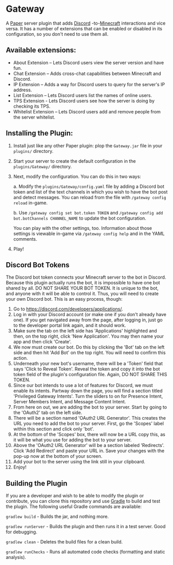 # Gateway

A [Paper](https://papermc.io/) server plugin that adds [Discord](https://discord.com/)
-to-[Minecraft](https://www.minecraft.net/en-us) interactions and vice versa.
It has a number of extensions that can be enabled or disabled in its configuration, so you don't need to use them all.

## Available extensions:

- About Extension – Lets Discord users view the server version and have fun.
- Chat Extension – Adds cross-chat capabilities between Minecraft and Discord.
- IP Extension – Adds a way for Discord users to query for the server's IP address.
- List Extension – Lets Discord users list the names of online users.
- TPS Extension - Lets Discord users see how the server is doing by checking its TPS.
- Whitelist Extension – Lets Discord users add and remove people from the server whitelist.

## Installing the Plugin:

1. Install just like any other Paper plugin: plop the `Gateway.jar` file in your `plugins/` directory.
2. Start your server to create the default configuration in the `plugins/Gateway/` directory.
3. Next, modify the configuration. You can do this in two ways:

   a. Modify the `plugins/Gateway/config.yaml` file by adding a Discord bot token and list of the text channels in which
   you wish to have the bot post and detect messages.
   You can reload from the file with `/gateway config reload` in-game.

   b. Use `/gateway config set bot.token TOKEN` and `/gateway config add bot.botChannels CHANNEL_NAME` to update the bot
   configuration.

   You can play with the other settings, too.
   Information about those settings is viewable in-game via `/gateway config help` and in the YAML comments.
4. Play!

## Discord Bot Tokens

The Discord bot token connects your Minecraft server to the bot in Discord.
Because this plugin actually runs the bot, it is impossible to have one bot shared by all.
DO NOT SHARE YOUR BOT TOKEN.
It is unique to the bot, and anyone with it will be able to control it.
Thus, you will need to create your own Discord bot.
This is an easy process, though:

1. Go to https://discord.com/developers/applications/.
2. Log in with your Discord account (or make one if you don't already have one).
   If you get navigated away from the page, after logging in, just go to the developer portal link again,
   and it should work.
3. Make sure the tab on the left side has 'Applications' highlighted and then, on the top right, click 'New
   Application'.
   You may then name your app and then click 'Create'.
4. We now must create our bot.
   Do this by clicking the 'Bot' tab on the left side and then hit 'Add Bot' on the top right.
   You will need to confirm this action.
5. Underneath your new bot's username, there will be a 'Token' field that says 'Click to Reveal Token'.
   Reveal the token and copy it into the bot token field of the plugin's configuration file.
   Again, DO NOT SHARE THIS TOKEN.
6. Since our bot intends to use a lot of features for Discord, we must enable its intents.
   Partway down the page, you will find a section titled 'Privileged Gateway Intents'.
   Turn the sliders to on for Presence Intent, Server
   Members Intent, and Message Content Intent.
7. From here on out, we are adding the bot to your server. Start by going to the 'OAuth2' tab on the left side.
8. There will be a section named 'OAuth2 URL Generator'.
   This creates the URL you need to add the bot to your server.
   First, go the 'Scopes' label within this section and click only 'bot'.
9. At the bottom of the 'Scopes' box, there will now be a URL copy this, as it will be what you use for adding the bot
   to your server.
10. Above the 'OAuth2 URL Generator' will be a section labeled 'Redirects'.
    Click 'Add Redirect' and paste your URL in.
    Save your changes with the pop-up now at the bottom of your screen.
11. Add your bot to the server using the link still in your clipboard.
12. Enjoy!

## Building the Plugin

If you are a developer and wish to be able to modify the plugin or contribute, you can clone this repository and use
[Gradle](https://gradle.org/) to build and test the plugin.
The following useful Gradle commands are available:

`gradlew build` - Builds the jar, and nothing more.

`gradlew runServer` - Builds the plugin and then runs it in a test server. Good for debugging.

`gradlew clean` - Deletes the build files for a clean build.

`gradlew runChecks` - Runs all automated code checks (formatting and static analysis).
